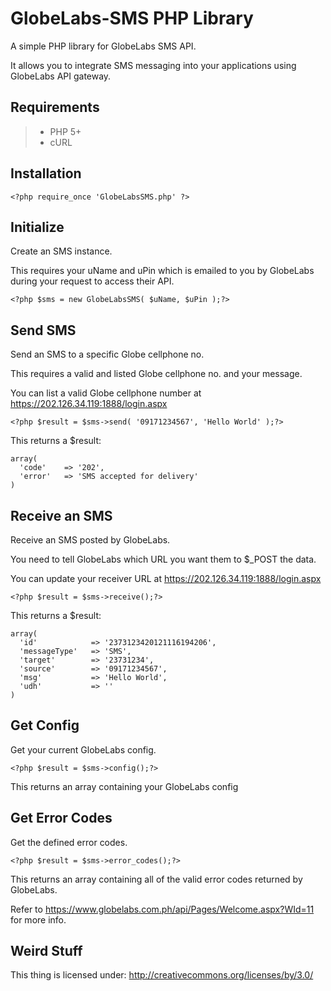 GlobeLabs-SMS PHP Library
=============

A simple PHP library for GlobeLabs SMS API. 

It allows you to integrate SMS messaging into your applications using GlobeLabs API gateway.

Requirements
-------

> + PHP 5+
> + cURL

Installation
-------

    <?php require_once 'GlobeLabsSMS.php' ?>


Initialize
-------

Create an SMS instance.

This requires your uName and uPin which is emailed to you by GlobeLabs during your request to access their API.

    <?php $sms = new GlobeLabsSMS( $uName, $uPin );?>

Send SMS
-------

Send an SMS to a specific Globe cellphone no.

This requires a valid and listed Globe cellphone no. and your message.

You can list a valid Globe cellphone number at https://202.126.34.119:1888/login.aspx

    <?php $result = $sms->send( '09171234567', 'Hello World' );?>

This returns a $result:

    array( 
      'code'    => '202',
      'error'   => 'SMS accepted for delivery'
    )

Receive an SMS
-------

Receive an SMS posted by GlobeLabs.

You need to tell GlobeLabs which URL you want them to $_POST the data.

You can update your receiver URL at https://202.126.34.119:1888/login.aspx

    <?php $result = $sms->receive();?>

This returns a $result:

    array( 
      'id'            => '2373123420121116194206',
      'messageType'   => 'SMS',
      'target'        => '23731234',
      'source'        => '09171234567',
      'msg'           => 'Hello World',
      'udh'           => ''
    )

Get Config
-------

Get your current GlobeLabs config.

    <?php $result = $sms->config();?>

This returns an array containing your GlobeLabs config


Get Error Codes
-------

Get the defined error codes.

    <?php $result = $sms->error_codes();?>

This returns an array containing all of the valid error codes returned by GlobeLabs.

Refer to https://www.globelabs.com.ph/api/Pages/Welcome.aspx?WId=11 for more info.


Weird Stuff
-------
This thing is licensed under: http://creativecommons.org/licenses/by/3.0/